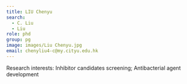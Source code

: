 ```yaml
---
title: LIU Chenyu
search:
  - C. Liu
  - Liu
role: phd
group: pg
image: images/Liu Chenyu.jpg
email: chenyliu4-c@my.cityu.edu.hk
---
```


Research interests: Inhibitor candidates screening; Antibacterial agent development
